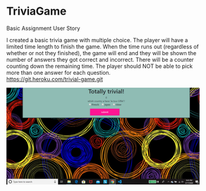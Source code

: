 # TriviaGame 

 Basic Assignment User Story

  I created a basic trivia game with multiple choice.
The player will have a limited time length to finish the game. When the time runs out (regardless of whether or not they finished), the game will end and they will be shown the number of answers they got correct and incorrect.
There will be a counter counting down the remaining time.
The player should NOT be able to pick more than one answer for each question.  
https://git.heroku.com/trivial-game.git

![](./assets/images/game-image.png)